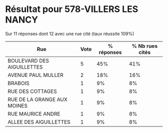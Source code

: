 # Résultat pour 578-VILLERS LES NANCY

Sur 11 réponses dont 12 avec une rue cité (taux réussite 109%)

| Rue | Vote | % réponses | % Nb rues cités|
|-----|------|------------|----------------|
| BOULEVARD DES AIGUILLETTES | 5 | 45% | 41%|
| AVENUE PAUL MULLER | 2 | 18% | 16%|
| BRABOIS | 1 | 9% | 8%|
| RUE DES COTTAGES | 1 | 9% | 8%|
| RUE DE LA GRANGE AUX MOINES | 1 | 9% | 8%|
| RUE MAURICE ANDRE | 1 | 9% | 8%|
| ALLEE DES AIGUILLETTES | 1 | 9% | 8%|

